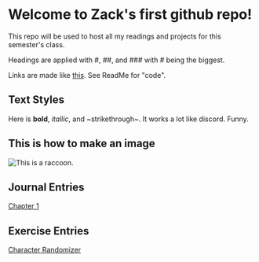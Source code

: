 # Welcome to Zack's first github repo!

This repo will be used to host all my readings and projects for this semester's class.

Headings are applied with #, ##, and ### with # being the biggest.

Links are made like [this](https://p5js.org). See ReadMe for "code".

## Text Styles

Here is **bold**, *itallic*, and ~strikethrough~. It works a lot like discord. Funny.

## This is how to make an image

![This is a raccoon.](https://t3.ftcdn.net/jpg/01/73/37/16/360_F_173371622_02A2qGqjhsJ5SWVhUPu0t9O9ezlfvF8l.jpg)

## Journal Entries

[Chapter 1](journal/8.26.2025-entry.md)

## Exercise Entries

[Character Randomizer](exercises/characterrandomizer/index.html)
